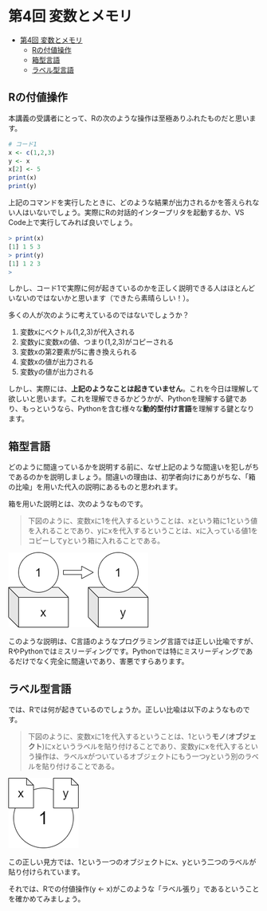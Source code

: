 # 第4回 変数とメモリ

- [第4回 変数とメモリ](#第4回-変数とメモリ)
  - [Rの付値操作](#rの付値操作)
  - [箱型言語](#箱型言語)
  - [ラベル型言語](#ラベル型言語)

## Rの付値操作

本講義の受講者にとって、Rの次のような操作は至極ありふれたものだと思います。

```R
# コード1
x <- c(1,2,3)
y <- x
x[2] <- 5
print(x)
print(y)
```

上記のコマンドを実行したときに、どのような結果が出力されるかを答えられない人はいないでしょう。実際にRの対話的インタープリタを起動するか、VS Code上で実行してみれば良いでしょう。

```R
> print(x)
[1] 1 5 3
> print(y)
[1] 1 2 3
> 
```

しかし、コード1で実際に何が起きているのかを正しく説明できる人はほとんどいないのではないかと思います（できたら素晴らしい！）。

多くの人が次のように考えているのではないでしょうか？

1. 変数xにベクトル(1,2,3)が代入される
2. 変数yに変数xの値、つまり(1,2,3)がコピーされる
3. 変数xの第2要素が5に書き換えられる
4. 変数xの値が出力される
5. 変数yの値が出力される

しかし、実際には、**上記のようなことは起きていません**。これを今日は理解して欲しいと思います。これを理解できるかどうかが、Pythonを理解する鍵であり、もっというなら、Pythonを含む様々な**動的型付け言語**を理解する鍵となります。

## 箱型言語

どのように間違っているかを説明する前に、なぜ上記のような間違いを犯しがちであるのかを説明しましょう。間違いの理由は、初学者向けにありがちな、「箱の比喩」を用いた代入の説明にあるものと思われます。

箱を用いた説明とは、次のようなものです。

>下図のように、変数xに1を代入するということは、xという箱に1という値を入れることであり、yにxを代入するということは、xに入っている値1をコピーしてyという箱に入れることである。

![box-type substitution](img/box_explanation.drawio.png)

このような説明は、C言語のようなプログラミング言語では正しい比喩ですが、RやPythonではミスリーディングです。Pythonでは特にミスリーディングであるだけでなく完全に間違いであり、害悪ですらあります。

## ラベル型言語

では、Rでは何が起きているのでしょうか。正しい比喩は以下のようなものです。

>下図のように、変数xに1を代入するということは、1という**モノ**(**オブジェクト**)にxというラベルを貼り付けることであり、変数yにxを代入するという操作は、ラベルxがついているオブジェクトにもう一つyという別のラベルを貼り付けることである。

![label-type substitution](img/label_explanation.drawio.png)

この正しい見方では、1という一つのオブジェクトにx、yという二つのラベルが貼り付けられています。

それでは、Rでの付値操作(y <- x)がこのような「ラベル張り」であるということを確かめてみましょう。
